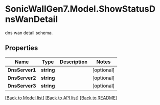 # SonicWallGen7.Model.ShowStatusDnsWanDetail
dns wan detail schema.

## Properties

Name | Type | Description | Notes
------------ | ------------- | ------------- | -------------
**DnsServer1** | **string** |  | [optional] 
**DnsServer2** | **string** |  | [optional] 
**DnsServer3** | **string** |  | [optional] 

[[Back to Model list]](../README.md#documentation-for-models) [[Back to API list]](../README.md#documentation-for-api-endpoints) [[Back to README]](../README.md)

